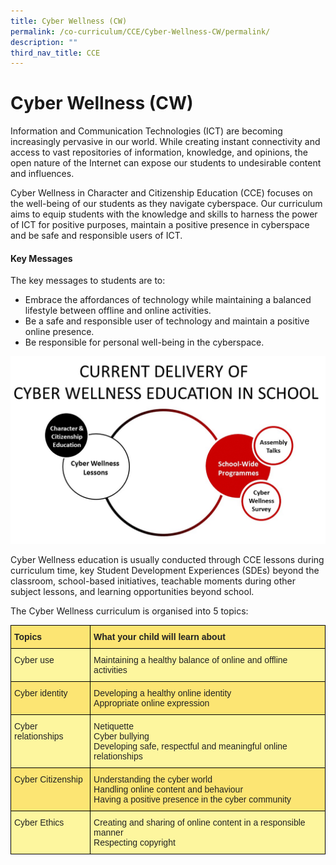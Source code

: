```yaml
---
title: Cyber Wellness (CW)
permalink: /co-curriculum/CCE/Cyber-Wellness-CW/permalink/
description: ""
third_nav_title: CCE
---
```

Cyber Wellness (CW)
===================

  

Information and Communication Technologies (ICT) are becoming increasingly pervasive in our world. While creating instant connectivity and access to vast repositories of information, knowledge, and opinions, the open nature of the Internet can expose our students to undesirable content and influences.

  

Cyber Wellness in Character and Citizenship Education (CCE) focuses on the well-being of our students as they navigate cyberspace. Our curriculum aims to equip students with the knowledge and skills to harness the power of ICT for positive purposes, maintain a positive presence in cyberspace and be safe and responsible users of ICT.

#### Key Messages

The key messages to students are to:

*   Embrace the affordances of technology while maintaining a balanced lifestyle between offline and online activities.
*   Be a safe and responsible user of technology and maintain a positive online presence.
*   Be responsible for personal well-being in the cyberspace.

![](/images/CCE%20CW%20Current.jpeg)

Cyber Wellness education is usually conducted through CCE lessons during curriculum time, key Student Development Experiences (SDEs) beyond the classroom, school-based initiatives, teachable moments during other subject lessons, and learning opportunities beyond school.

The Cyber Wellness curriculum is organised into 5 topics:
<style type="text/css">
.tg  {border-collapse:collapse;border-spacing:0;}
.tg td{border-color:black;border-style:solid;border-width:1px;font-family:Arial, sans-serif;font-size:14px;
  overflow:hidden;padding:10px 5px;word-break:normal;}
.tg th{border-color:black;border-style:solid;border-width:1px;font-family:Arial, sans-serif;font-size:14px;
  font-weight:normal;overflow:hidden;padding:10px 5px;word-break:normal;}
.tg .tg-5f5j{background-color:#FCE573;color:#222;text-align:left;vertical-align:top}
.tg .tg-k5ew{background-color:#FDF69E;color:#222;text-align:left;vertical-align:top}
.tg .tg-kbmg{background-color:#FCE573;color:#222;font-weight:bold;text-align:left;vertical-align:top}
</style>
<table class="tg">
<thead>
  <tr>
    <th class="tg-kbmg">Topics</th>
    <th class="tg-kbmg">What your child will learn about</th>
  </tr>
</thead>
<tbody>
  <tr>
    <td class="tg-k5ew">Cyber use</td>
    <td class="tg-k5ew">Maintaining a healthy balance of online and offline activities</td>
  </tr>
  <tr>
    <td class="tg-5f5j">Cyber identity</td>
    <td class="tg-5f5j">Developing a healthy online identity<br>Appropriate online expression</td>
  </tr>
  <tr>
    <td class="tg-k5ew">Cyber relationships</td>
    <td class="tg-k5ew">Netiquette<br>Cyber bullying<br>Developing safe, respectful and meaningful online relationships</td>
  </tr>
  <tr>
    <td class="tg-5f5j">Cyber Citizenship</td>
    <td class="tg-5f5j">Understanding the cyber world<br>Handling online content and behaviour<br>Having a positive presence in the cyber community</td>
  </tr>
  <tr>
    <td class="tg-k5ew">Cyber Ethics</td>
    <td class="tg-k5ew">Creating and sharing of online content in a responsible manner<br>Respecting copyright</td>
  </tr>
</tbody>
</table>
